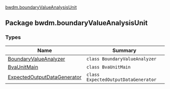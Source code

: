 [bwdm.boundaryValueAnalysisUnit](./index.md)

## Package bwdm.boundaryValueAnalysisUnit

### Types

| Name | Summary |
|---|---|
| [BoundaryValueAnalyzer](-boundary-value-analyzer/index.md) | `class BoundaryValueAnalyzer` |
| [BvaUnitMain](-bva-unit-main/index.md) | `class BvaUnitMain` |
| [ExpectedOutputDataGenerator](-expected-output-data-generator/index.md) | `class ExpectedOutputDataGenerator` |
